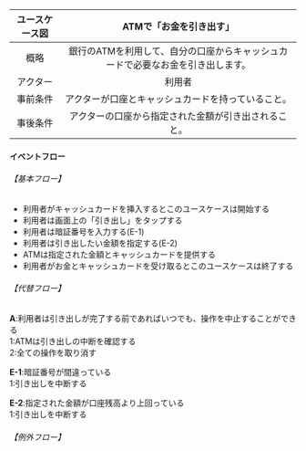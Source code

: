 |ユースケース図|ATMで「お金を引き出す」|
|:--:|:--:|
|概略|銀行のATMを利用して、自分の口座からキャッシュカードで必要なお金を引き出します。|
|アクター|利用者|
|事前条件|アクターが口座とキャッシュカードを持っていること。|
|事後条件|アクターの口座から指定された金額が引き出されること。|

#### イベントフロー

###### 【基本フロー】
- 利用者がキャッシュカードを挿入するとこのユースケースは開始する
- 利用者は画面上の「引き出し」をタップする
- 利用者は暗証番号を入力する(E-1)
- 利用者は引き出したい金額を指定する(E-2)
- ATMは指定された金額とキャッシュカードを提供する
- 利用者がお金とキャッシュカードを受け取るとこのユースケースは終了する

###### 【代替フロー】
**A**:利用者は引き出しが完了する前であればいつでも、操作を中止することができる  
1:ATMは引き出しの中断を確認する  
2:全ての操作を取り消す

**E-1**:暗証番号が間違っている  
1:引き出しを中断する

**E-2**:指定された金額が口座残高より上回っている  
1:引き出しを中断する

###### 【例外フロー】